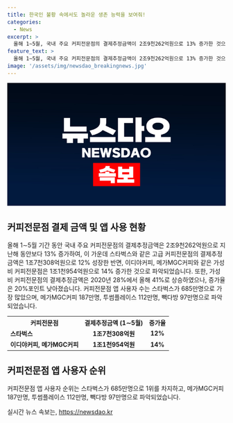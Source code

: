 ```yaml
---
title: 한국인 불황 속에서도 놀라운 생존 능력을 보여줘!
categories:
  - News
excerpt: >
  올해 1∼5월, 국내 주요 커피전문점의 결제추정금액이 2조9천262억원으로 13% 증가한 것으로 조사됐습니다. 고급 커피전문점은 1조7천308억원으로 12% 증가하며, 가성비 커피전문점은 1조1천954억원으로 14% 성장했습니다. 가성비 커피전문점의 점유율은 41%로 상승한 반면, 증가율은 20%포인트 감소한 것으로 나타났습니다. 스타벅스가 가장 많은 앱 사용자를 보유하고 있으며, 메가MGC커피, 투썸플레이스, 빽다방 등이 순위에 올랐습니다.
feature_text: >
  올해 1∼5월, 국내 주요 커피전문점의 결제추정금액이 2조9천262억원으로 13% 증가한 것으로 조사됐습니다. 고급 커피전문점은 1조7천308억원으로 12% 증가하며, 가성비 커피전문점은 1조1천954억원으로 14% 성장했습니다. 가성비 커피전문점의 점유율은 41%로 상승한 반면, 증가율은 20%포인트 감소한 것으로 나타났습니다. 스타벅스가 가장 많은 앱 사용자를 보유하고 있으며, 메가MGC커피, 투썸플레이스, 빽다방 등이 순위에 올랐습니다.
image: '/assets/img/newsdao_breakingnews.jpg'
---
```


<p><img src="/assets/img/newsdao_breakingnews.jpg" alt="implanttips 속보" /></p>

<h2 data-ke-size="size26">커피전문점 결제 금액 및 앱 사용 현황</h2>

<p data-ke-size="size16">올해 1∼5월 기간 동안 국내 주요 커피전문점의 결제추정금액은 2조9천262억원으로 지난해 동안보다 13% 증가하여, 이 가운데 스타벅스와 같은 고급 커피전문점의 결제추정금액은 1조7천308억원으로 12% 성장한 반면, 이디야커피, 메가MGC커피와 같은 가성비 커피전문점은 1조1천954억원으로 14% 증가한 것으로 파악되었습니다. 또한, 가성비 커피전문점의 결제추정금액은 2020년 28%에서 올해 41%로 상승하였으나, 증가율은 20%포인트 낮아졌습니다. 커피전문점 앱 사용자 수는 스타벅스가 685만명으로 가장 많았으며, 메가MGC커피 187만명, 투썸플레이스 112만명, 빽다방 97만명으로 파악되었습니다.</p>

<table>
    <tr>
        <th>커피전문점</th>
        <th>결제추정금액 (1∼5월)</th>
        <th>증가율</th>
    </tr>
    <tr>
        <td><b>스타벅스</b></td>
        <td style="text-align: center; height: 17px;"><b>1조7천308억원</b></td>
        <td style="text-align: center; height: 17px;"><b>12%</b></td>
    </tr>
    <tr>
        <td><b>이디야커피, 메가MGC커피</b></td>
        <td style="text-align: center; height: 17px;"><b>1조1천954억원</b></td>
        <td style="text-align: center; height: 17px;"><b>14%</b></td>
    </tr>
</table>

<h2 data-ke-size="size26">커피전문점 앱 사용자 순위</h2>

<p data-ke-size="size16">커피전문점 앱 사용자 순위는 스타벅스가 685만명으로 1위를 차지하고, 메가MGC커피 187만명, 투썸플레이스 112만명, 빽다방 97만명으로 파악되었습니다.</p>
실시간 뉴스 속보는, <a href="https://newsdao.kr" rel="dofollow">https://newsdao.kr</a>


